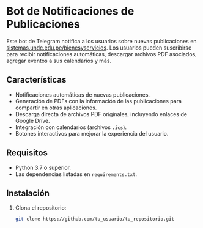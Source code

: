 # Bot de Notificaciones de Publicaciones

Este bot de Telegram notifica a los usuarios sobre nuevas publicaciones en [sistemas.undc.edu.pe/bienesyservicios](https://sistemas.undc.edu.pe/bienesyservicios/). Los usuarios pueden suscribirse para recibir notificaciones automáticas, descargar archivos PDF asociados, agregar eventos a sus calendarios y más.

## Características

- Notificaciones automáticas de nuevas publicaciones.
- Generación de PDFs con la información de las publicaciones para compartir en otras aplicaciones.
- Descarga directa de archivos PDF originales, incluyendo enlaces de Google Drive.
- Integración con calendarios (archivos `.ics`).
- Botones interactivos para mejorar la experiencia del usuario.

## Requisitos

- Python 3.7 o superior.
- Las dependencias listadas en `requirements.txt`.

## Instalación

1. Clona el repositorio:

   ```bash
   git clone https://github.com/tu_usuario/tu_repositorio.git



